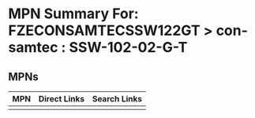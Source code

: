 



# MPN Summary For: FZECONSAMTECSSW122GT > con-samtec : SSW-102-02-G-T

## MPNs
  

|MPN|Direct Links|Search Links|
| :--- | :--- | :--- |
||||
